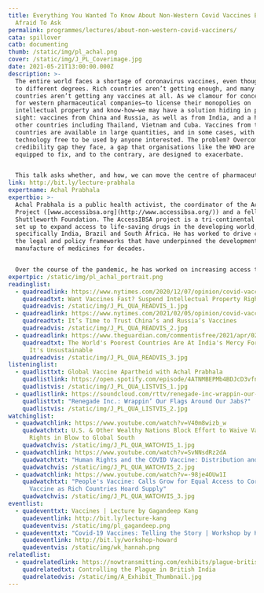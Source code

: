 ```yaml
---
title: Everything You Wanted To Know About Non-Western Covid Vaccines But Were
  Afraid To Ask
permalink: programmes/lectures/about-non-western-covid-vacciners/
cata: spillover
catb: documenting
thumb: /static/img/pl_achal.png
cover: /static/img/J_PL_Coverimage.jpg
date: 2021-05-21T13:00:00.000Z
description: >-
  The entire world faces a shortage of coronavirus vaccines, even though it is
  to different degrees. Rich countries aren’t getting enough, and many poor
  countries aren’t getting any vaccines at all. As we clamour for concessions
  for western pharmaceutical companies—to license their monopolies on
  intellectual property and know-how—we may have a solution hiding in plain
  sight: vaccines from China and Russia, as well as from India, and a host of
  other countries including Thailand, Vietnam and Cuba. Vaccines from these
  countries are available in large quantities, and in some cases, with their
  technology free to be used by anyone interested. The problem? Overcoming the
  credibility gap they face, a gap that organisations like the WHO are not
  equipped to fix, and to the contrary, are designed to exacerbate. 


  This talk asks whether, and how, we can move the centre of pharmaceutical innovation beyond a handful of western countries in order to achieve better outcomes for the entire world, including the west itself. 
link: http://bit.ly/lecture-prabhala
expertname: Achal Prabhala
expertbio: >-
  Achal Prabhala is a public health activist, the coordinator of the AccessIBSA
  Project ([www.accessibsa.org](http://www.accessibsa.org/)) and a fellow of the
  Shuttleworth Foundation. The AccessIBSA project is a tri-continental project
  set up to expand access to life-saving drugs in the developing world,
  specifically India, Brazil and South Africa. He has worked to drive change in
  the legal and policy frameworks that have underpinned the development and
  manufacture of medicines for decades.


  Over the course of the pandemic, he has worked on increasing access to coronavirus vaccines in India and other low-income countries in the world, by advocating for intellectual property waivers and transfers of technology, by critically evaluating the vaccine regulatory system and by examining problems in the vaccine manufacturing supply chain.
expertpic: /static/img/pl_achal_portrait.png
readinglist:
  - quadreadlink: https://www.nytimes.com/2020/12/07/opinion/covid-vaccines-patents.html
    quadreadtxt: Want Vaccines Fast? Suspend Intellectual Property Rights
    quadreadvis: /static/img/J_PL_QUA_READVIS_1.jpg
  - quadreadlink: https://www.nytimes.com/2021/02/05/opinion/covid-vaccines-china-russia.html
    quadreadtxt: It’s Time to Trust China’s and Russia’s Vaccines
    quadreadvis: /static/img/J_PL_QUA_READVIS_2.jpg
  - quadreadlink: https://www.theguardian.com/commentisfree/2021/apr/02/india-in-charge-of-developing-world-covid-vaccine-supply-unsustainable
    quadreadtxt: The World's Poorest Countries Are At India's Mercy For Vaccines.
      It's Unsustainable
    quadreadvis: /static/img/J_PL_QUA_READVIS_3.jpg
listeninglist:
  - quadlisttxt: Global Vaccine Apartheid with Achal Prabhala
    quadlistlink: https://open.spotify.com/episode/4ATNMBEPMb4BDJcD3vfn9T
    quadlistvis: /static/img/J_PL_QUA_LISTVIS_1.jpg
  - quadlistlink: https://soundcloud.com/rttv/renegade-inc-wrappin-our-flags-around-our-jabs
    quadlisttxt: "Renegade Inc.: Wrappin’ Our Flags Around Our Jabs?"
    quadlistvis: /static/img/J_PL_QUA_LISTVIS_2.jpg
watchinglist:
  - quadwatchlink: https://www.youtube.com/watch?v=V40m8wizb_w
    quadwatchtxt: U.S. & Other Wealthy Nations Block Effort to Waive Vaccine Patent
      Rights in Blow to Global South
    quadwatchvis: /static/img/J_PL_QUA_WATCHVIS_1.jpg
  - quadwatchlink: https://www.youtube.com/watch?v=SvNNsdRz2dA
    quadwatchtxt: "Human Rights and the COVID Vaccine: Distribution and Access"
    quadwatchvis: /static/img/J_PL_QUA_WATCHVIS_2.jpg
  - quadwatchlink: https://www.youtube.com/watch?v=-98je4OUw1I
    quadwatchtxt: "People's Vaccine: Calls Grow for Equal Access to Coronavirus
      Vaccine as Rich Countries Hoard Supply"
    quadwatchvis: /static/img/J_PL_QUA_WATCHVIS_3.jpg
eventlist:
  - quadeventtxt: Vaccines | Lecture by Gagandeep Kang
    quadeventlink: http://bit.ly/lecture-kang
    quadeventvis: /static/img/pl_gagandeep.png
  - quadeventtxt: "Covid-19 Vaccines: Telling the Story | Workshop by Hannah Chhoa Howard"
    quadeventlink: http://bit.ly/workshop-howard
    quadeventvis: /static/img/wk_hannah.png
relatedlist:
  - quadrelatedlink: https://nowtransmitting.com/exhibits/plague-british-india/
    quadrelatedtxt: Controlling the Plague in British India
    quadrelatedvis: /static/img/A_Exhibit_Thumbnail.jpg
---
```

